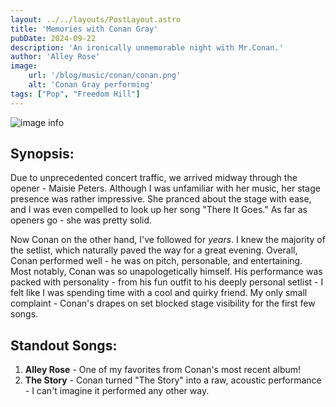 ```yaml
---
layout: ../../layouts/PostLayout.astro
title: 'Memories with Conan Gray'
pubDate: 2024-09-22
description: 'An ironically unmemorable night with Mr.Conan.'
author: 'Alley Rose'
image:
    url: '/blog/music/conan/conan.png'
    alt: 'Conan Gray performing'
tags: ["Pop", "Freedom Hill"]
---
```

![image info](/blog/music/conan/conan.png)

## Synopsis:

Due to unprecedented concert traffic, we arrived midway through the opener - Maisie Peters. Although I was unfamiliar with her music, her stage presence was rather impressive. She pranced about the stage with ease, and I was even compelled to look up her song "There It Goes." As far as openers go - she was pretty solid. 

Now Conan on the other hand, I've followed for _years_. I knew the majority of the setlist, which naturally paved the way for a great evening. Overall, Conan performed well - he was on pitch, personable, and entertaining. Most notably, Conan was so unapologetically himself. His performance was packed with personality - from his fun outfit to his deeply personal setlist - I felt like I was spending time with a cool and quirky friend. My only small complaint - Conan's drapes on set blocked stage visibility for the first few songs. 

## Standout Songs:
1. **Alley Rose** - One of my favorites from Conan's most recent album!
2. **The Story** - Conan turned "The Story" into a raw, acoustic performance - I can't imagine it performed any other way. 
